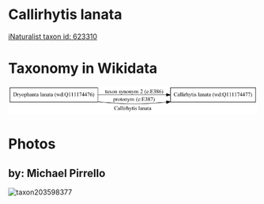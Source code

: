 
Callirhytis lanata
==================
  
[iNaturalist taxon id: 623310](https://www.inaturalist.org/taxa/623310)
# Taxonomy in Wikidata
  
![Callirhytis lanata](../wikidata_schemas/Callirhytis_lanata.gv.png)
# Photos

## by: Michael Pirrello
  
![taxon203598377](https://inaturalist-open-data.s3.amazonaws.com/photos/218098549/medium.jpg)